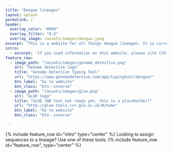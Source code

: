 ```yaml
---
title: "Dengue lineages"
layout: splash
permalink: /
header:
  overlay_color: "#000"
  overlay_filter: "0.5"
  overlay_image: /assets/images/dengue.jpeg
excerpt: "This is a website for all things dengue lineages. It is currently under construction - watch this space!"
intro: 
  - excerpt: 'If you used information on this website, please cite [this paper]()'
feature_row:
  - image_path: "/assets/images/genome_detective.png"
    alt: "Genome detective logo"
    title: "Genome Detective Typing Tool"
    url: "https://www.genomedetective.com/app/typingtool/dengue/"
    btn_label: "Go to website"
    btn_class: "btn--inverse"
  - image_path: "/assets/images/glue.png"
    alt: "GLUE logo"
    title: "GLUE (NB tool not ready yet, this is a placeholder)"
    url: "http://glue-tools.cvr.gla.ac.uk/#/home"
    btn_label: "Go to website"
    btn_class: "btn--inverse"

---
```


{% include feature_row id="intro" type="center" %}
Looking to assign sequences to a lineage? Use one of these tools:
{% include feature_row id="feature_row", type="center" %} 

